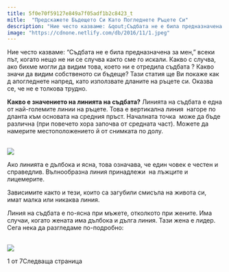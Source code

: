 ```yaml
---
title: 5f0e70f59127e849a7f05adf1b2c8423_t
mitle:  "Предскажете Бъдещето Си Като Погледнете Ръцете Си"
description: "Ние често казваме: &qout;Съдбата не е била предназначена за мен,&qout; всеки път, когато нещо не ни се случва както сме го искали. Какво с случва, ако бихме могли да видим това, �"
image: "https://cdnone.netlify.com/db/2016/11/1.jpeg"
---
```


 <p>Ние често казваме: “Съдбата не е била предназначена за мен,” всеки път, когато нещо не ни се случва както сме го искали. Какво с случва, ако бихме могли да видим това, което ни е отредила съдбата ? Какво значи да видим собственото си бъдеще? Тази статия ще Ви покаже как д апогледнете напред, като използвате дланите на ръцете си. Оказва се, че не е толкова трудно.</p>       <p><strong>Какво е значението на линията на съдбата?</strong> Линията на съдбата е една от най-големите линии на ръцете. Това е вертикална линия  нагоре по дланта към основата на средния пръст. Началната точка  може да бъде различна (при повечето хора започва от средната част). Можете да намерите местоположението й от снимката по долу.</p> <p> <br/><img src="https://cdnone.netlify.com/db/2016/11/1.jpeg"/><br/></p>  <p>Ако линията е дълбока и ясна, това означава, че един човек е честен и справедлив. Вълнообразна линия принадлежи  на лъжците и лицемерите.</p>      <p>Зависимите както и тези, които са загубили смисъла на живота си, имат малка или никаква линия.</p> <p>Линия на съдбата е по-ясна при мъжете, отколкото при жените. Има случаи, когато жената има дълбока и дълга линия. Тази жена е лидер. Сега нека да разгледаме по-подробно:</p> <p> <br/><img src="https://cdnone.netlify.com/db/2016/11/2.jpeg"/><br/></p>      1 от 7Следваща страница  